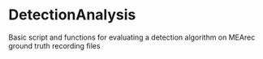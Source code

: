 # DetectionAnalysis
Basic script and functions for evaluating a detection algorithm on MEArec ground truth recording files 
